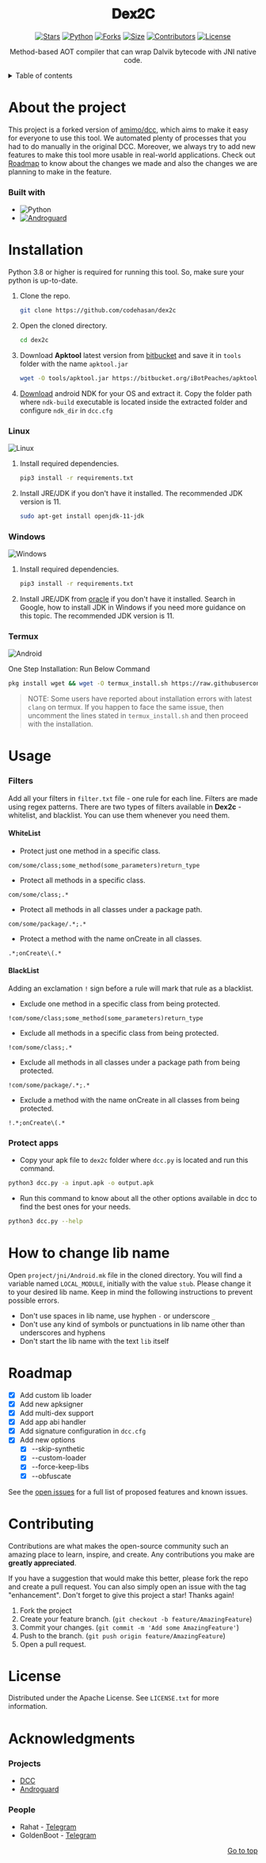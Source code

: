 <a name="readme-top"></a>

<div align="center">
  <h1 align="center">𝐃𝐞𝐱𝟐𝐂</h1>




[![Stars](https://img.shields.io/github/stars/codehasan/Dex2C?color=yellow)](https://github.com/TeamUltroid/Ultroid/stargazers)
[![Python](https://img.shields.io/badge/Python-v3.10.3-blue)](https://www.python.org/)
[![Forks](https://img.shields.io/github/forks/codehasan/Dex2C?color=orange)](https://github.com/codehasan/Dex2C/fork)
[![Size](https://img.shields.io/github/repo-size/codehasan/Dex2C?color=green)](https://github.com/codehasan/Dex2C/)
[![Contributors](https://img.shields.io/github/contributors/codehasan/Dex2C?color=green)](https://github.com/codehasan/Dex2C/graphs/contributors)
[![License](https://img.shields.io/badge/License-Apache-blue)](./LICENSE)


  
  <p align="center">
    Method-based AOT compiler that can wrap Dalvik bytecode with JNI native code.
  </p>
</div>

<!-- TABLE OF CONTENTS -->
<details>
<summary>Table of contents</summary>
  <ol>
    <li>
      <a href="#about-the-project">About the project</a>
      <ul>
        <li><a href="#built-with">Built with</a></li>
      </ul>
    </li>
    <li>
      <a href="#installation">Installation</a>
      <ul>
        <li><a href="#linux">Linux</a></li>
        <li><a href="#windows">Windows</a></li>
        <li><a href="#termux">Android (Termux)</a></li>
      </ul>
    </li>
    <li>
      <a href="#usage">Usage</a>
        <ul>
          <li><a href="#filters">Filters</a></li>
          <li><a href="#protect-apps">Protect apps</a></li>
        </ul>
    </li>
    <li><a href="#how-to-change-lib-name">How to change lib name</a></li>
    <li><a href="#roadmap">Roadmap</a></li>
    <li><a href="#contributing">Contributing</a></li>
    <li><a href="#license">License</a></li>
    <li><a href="#acknowledgments">Acknowledgments</a></li>
  </ol>
</details>


<!-- ABOUT THE PROJECT -->
# About the project

This project is a forked version of [amimo/dcc](https://github.com/amimo/dcc), which aims to make it easy for everyone to use this tool. We automated plenty of processes that you had to do manually in the original DCC. Moreover, we always try to add new features to make this tool more usable in real-world applications.
Check out <a href="#roadmap">Roadmap</a> to know about the changes we made and also the changes we are planning to make in the feature.

### Built with


* ![Python][Python-Badge]
* [![Androguard][Androguard-Badge]][Androguard_Repository]


<!-- GETTING STARTED -->
# Installation

Python 3.8 or higher is required for running this tool. So, make sure your python is up-to-date.

1. Clone the repo.
   ```bash
   git clone https://github.com/codehasan/dex2c
   ```
2. Open the cloned directory.
   ```bash
   cd dex2c
   ```
3. Download **Apktool** latest version from [bitbucket](https://bitbucket.org/iBotPeaches/apktool/downloads/) and save it in `tools` folder with the name `apktool.jar`
   ```bash
   wget -O tools/apktool.jar https://bitbucket.org/iBotPeaches/apktool/downloads/apktool_2.9.3.jar
   ```
4. <a href="https://developer.android.com/ndk/downloads">Download</a> android NDK for your OS and extract it. Copy the folder path where `ndk-build` executable is located inside the extracted folder and configure `ndk_dir` in `dcc.cfg`

### Linux

![Linux](https://img.shields.io/badge/Linux-FCC624?style=for-the-badge&logo=linux&logoColor=black)

1. Install required dependencies.
   ```bash
   pip3 install -r requirements.txt
   ```
2. Install JRE/JDK if you don't have it installed. The recommended JDK version is 11.
   ```bash
   sudo apt-get install openjdk-11-jdk
   ```

### Windows

![Windows](https://img.shields.io/badge/Windows-0078D6?style=for-the-badge&logo=windows&logoColor=white)

1. Install required dependencies.
   ```bash
   pip3 install -r requirements.txt
   ```
2. Install JRE/JDK from <a href="https://www.oracle.com/java/technologies/javase/jdk11-archive-downloads.html">oracle</a> if you don't have it installed. Search in Google, how to install JDK in Windows if you need more guidance on this topic. The recommended JDK version is 11.

### Termux

![Android](https://img.shields.io/badge/Android-3DDC84?style=for-the-badge&logo=android&logoColor=white)

One Step Installation: Run Below Command
   ```bash
   pkg install wget && wget -O termux_install.sh https://raw.githubusercontent.com/codehasan/dex2c/termux_install.sh && chmod -R +x termux_install.sh && ./termux_install.sh
   ```
> NOTE: Some users have reported about installation errors with latest `clang` on termux. If you happen to face the same issue, then uncomment the lines stated in `termux_install.sh` and then proceed with the installation.


<!-- USAGE EXAMPLES -->
# Usage

### Filters

Add all your filters in `filter.txt` file - one rule for each line. Filters are made using regex patterns. There are two types of filters available in **Dex2c** - whitelist, and blacklist. You can use them whenever you need them.

#### WhiteList

- Protect just one method in a specific class.
```
com/some/class;some_method(some_parameters)return_type
```

- Protect all methods in a specific class.
```
com/some/class;.*
```

- Protect all methods in all classes under a package path.
```
com/some/package/.*;.*
```

- Protect a method with the name onCreate in all classes.
```
.*;onCreate\(.*
```

#### BlackList

Adding an exclamation `!` sign before a rule will mark that rule as a blacklist.

- Exclude one method in a specific class from being protected.
```
!com/some/class;some_method(some_parameters)return_type
```

- Exclude all methods in a specific class from being protected.
```
!com/some/class;.*
```

- Exclude all methods in all classes under a package path from being protected.
```
!com/some/package/.*;.*
```

- Exclude a method with the name onCreate in all classes from being protected.
```
!.*;onCreate\(.*
```


### Protect apps

- Copy your apk file to `dex2c` folder where `dcc.py` is located and run this command.

```bash
python3 dcc.py -a input.apk -o output.apk
```

- Run this command to know about all the other options available in dcc to find the best ones for your needs.

```bash
python3 dcc.py --help
```


<!-- CHANGE LIB NAME -->
# How to change lib name

Open `project/jni/Android.mk` file in the cloned directory. You will find a variable named `LOCAL_MODULE`, initially with the value `stub`. Please change it to your desired lib name. Keep in mind the following instructions to prevent possible errors.
- Don't use spaces in lib name, use hyphen `-` or underscore `_`
- Don't use any kind of symbols or punctuations in lib name other than underscores and hyphens
- Don't start the lib name with the text `lib` itself



<!-- ROADMAP -->
# Roadmap

- [x] Add custom lib loader
- [x] Add new apksigner
- [x] Add multi-dex support
- [x] Add app abi handler
- [x] Add signature configuration in `dcc.cfg`
- [x] Add new options
    - [x] --skip-synthetic
    - [x] --custom-loader
    - [x] --force-keep-libs
    - [x] --obfuscate

See the [open issues](https://github.com/codehasan/dex2c/issues) for a full list of proposed features and known issues.



<!-- CONTRIBUTING -->
# Contributing

Contributions are what makes the open-source community such an amazing place to learn, inspire, and create. Any contributions you make are **greatly appreciated**.

If you have a suggestion that would make this better, please fork the repo and create a pull request. You can also simply open an issue with the tag "enhancement".
Don't forget to give this project a star! Thanks again!

1. Fork the project
2. Create your feature branch. (`git checkout -b feature/AmazingFeature`)
3. Commit your changes. (`git commit -m 'Add some AmazingFeature'`)
4. Push to the branch. (`git push origin feature/AmazingFeature`)
5. Open a pull request.



<!-- LICENSE -->
# License

Distributed under the Apache License. See `LICENSE.txt` for more information.



<!-- ACKNOWLEDGMENTS -->
# Acknowledgments

### Projects

* [DCC](https://github.com/amimo/dcc)
* [Androguard](https://github.com/androguard/androguard)

### People

* Rahat - [Telegram](https://t.me/botxrahat)
* GoldenBoot - [Telegram](https://t.me/goldenboot)

<p align="right"><a href="#readme-top">Go to top</a></p>

<!-- MARKDOWN LINKS & IMAGES -->
[Python-Badge]: https://img.shields.io/badge/Python-F6D049?style=for-the-badge&logo=python
[Androguard-Badge]: https://img.shields.io/badge/Androguard-FFFFFF?style=for-the-badge&logo=android
[Androguard_Repository]: https://github.com/androguard/androguard
